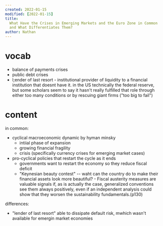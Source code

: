 ```yaml
---
created: 2022-01-15
modified: [2022-01-15]
title:
  What Have the Crises in Emerging Markets and the Euro Zone in Common
  and What Differentiates Them?
author: Nathan
---
```


# vocab

- balance of payments crises
- public debt crises
- l;ender of last resort - institutional provider of liquidity to a
  financial institution that doesnt have it. in the US technically the
  federal reserve, but some scholars seem to say it hasn't really
  fulfilled that role through either too many conditions or by
  rescuing giant firms ("too big to fail")

# content

in common:

- cyclical macroeconomic dynamic by hyman minsky
  - intiial phase of expansion
  - growing financial fragility
  - crisis (specifically currency crises for emerging market cases)
- pro-cyclical policies that restart the cycle as it ends
  - governments want to restart the economy so they reduce fiscal
    deficit
  - "Keynesian beauty contest" -- waht can the country do to make
    their financial assets look more beautiful? - Fiscal austerity
    measures are valuable signals if, as is actually the case,
    generalized conventions see them always positively, even if an
    independent analysis could show that they worsen the
    sustainability fundamentals.(p130)

differences:

- "lender of last resort" able to dissipate default risk, mwhich
  wasn't available for emergin market economies
